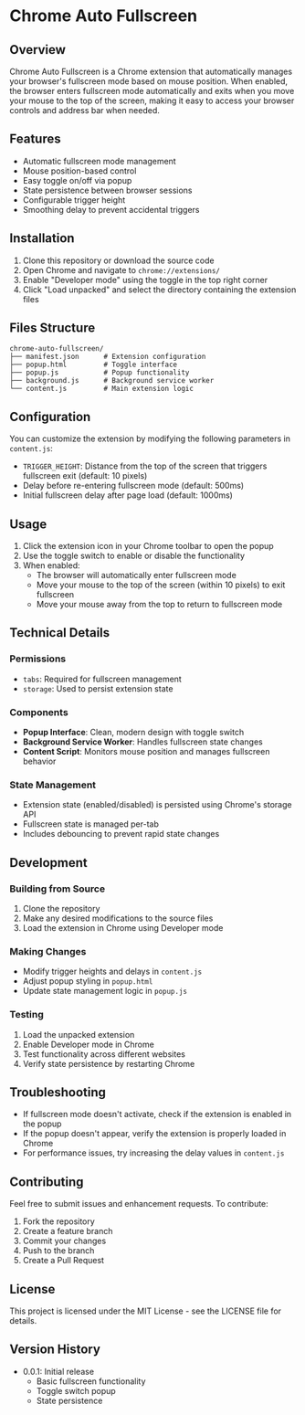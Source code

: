 # Chrome Auto Fullscreen

## Overview

Chrome Auto Fullscreen is a Chrome extension that automatically manages your browser's fullscreen mode based on mouse position. When enabled, the browser enters fullscreen mode automatically and exits when you move your mouse to the top of the screen, making it easy to access your browser controls and address bar when needed.

## Features

- Automatic fullscreen mode management
- Mouse position-based control
- Easy toggle on/off via popup
- State persistence between browser sessions
- Configurable trigger height
- Smoothing delay to prevent accidental triggers

## Installation

1. Clone this repository or download the source code
2. Open Chrome and navigate to `chrome://extensions/`
3. Enable "Developer mode" using the toggle in the top right corner
4. Click "Load unpacked" and select the directory containing the extension files

## Files Structure

```
chrome-auto-fullscreen/
├── manifest.json      # Extension configuration
├── popup.html         # Toggle interface
├── popup.js           # Popup functionality
├── background.js      # Background service worker
└── content.js         # Main extension logic
```

## Configuration

You can customize the extension by modifying the following parameters in `content.js`:

- `TRIGGER_HEIGHT`: Distance from the top of the screen that triggers fullscreen exit (default: 10 pixels)
- Delay before re-entering fullscreen mode (default: 500ms)
- Initial fullscreen delay after page load (default: 1000ms)

## Usage

1. Click the extension icon in your Chrome toolbar to open the popup
2. Use the toggle switch to enable or disable the functionality
3. When enabled:
   - The browser will automatically enter fullscreen mode
   - Move your mouse to the top of the screen (within 10 pixels) to exit fullscreen
   - Move your mouse away from the top to return to fullscreen mode

## Technical Details

### Permissions

- `tabs`: Required for fullscreen management
- `storage`: Used to persist extension state

### Components

- **Popup Interface**: Clean, modern design with toggle switch
- **Background Service Worker**: Handles fullscreen state changes
- **Content Script**: Monitors mouse position and manages fullscreen behavior

### State Management

- Extension state (enabled/disabled) is persisted using Chrome's storage API
- Fullscreen state is managed per-tab
- Includes debouncing to prevent rapid state changes

## Development

### Building from Source

1. Clone the repository
2. Make any desired modifications to the source files
3. Load the extension in Chrome using Developer mode

### Making Changes

- Modify trigger heights and delays in `content.js`
- Adjust popup styling in `popup.html`
- Update state management logic in `popup.js`

### Testing

1. Load the unpacked extension
2. Enable Developer mode in Chrome
3. Test functionality across different websites
4. Verify state persistence by restarting Chrome

## Troubleshooting

- If fullscreen mode doesn't activate, check if the extension is enabled in the popup
- If the popup doesn't appear, verify the extension is properly loaded in Chrome
- For performance issues, try increasing the delay values in `content.js`

## Contributing

Feel free to submit issues and enhancement requests. To contribute:

1. Fork the repository
2. Create a feature branch
3. Commit your changes
4. Push to the branch
5. Create a Pull Request

## License

This project is licensed under the MIT License - see the LICENSE file for details.

## Version History

- 0.0.1: Initial release
  - Basic fullscreen functionality
  - Toggle switch popup
  - State persistence

